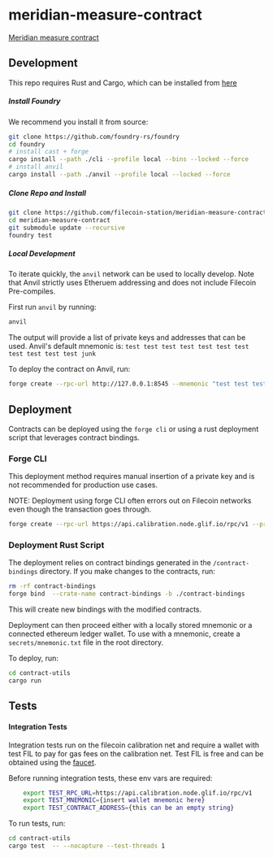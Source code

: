 # meridian-measure-contract
[Meridian measure contract](https://pl-strflt.notion.site/Meridian-Design-Doc-03-Evaluation-dissected-52803c22ee564e2ab8a86756fffa2693?pvs=4)

## Development

This repo requires Rust and Cargo, which can be installed from [here](https://doc.rust-lang.org/book/ch01-01-installation.html)

##### Install Foundry
We recommend you install it from source:

```bash
git clone https://github.com/foundry-rs/foundry
cd foundry
# install cast + forge
cargo install --path ./cli --profile local --bins --locked --force
# install anvil
cargo install --path ./anvil --profile local --locked --force
```

##### Clone Repo and Install

```bash
git clone https://github.com/filecoin-station/meridian-measure-contract.git
cd meridian-measure-contract
git submodule update --recursive
foundry test
```

##### Local Development

To iterate quickly, the  `anvil` network can be used to locally develop. Note that Anvil strictly uses Etheruem addressing and does not include Filecoin Pre-compiles.

First run `anvil` by running:
```bash
anvil
```
The output will provide a list of private keys and addresses that can be used. Anvil's default mnemonic is:
`test test test test test test test test test test test junk`

To deploy the contract on Anvil, run:

```bash
forge create --rpc-url http://127.0.0.1:8545 --mnemonic "test test test test test test test test test test test junk" src/Measure.sol:Measure
```

## Deployment

Contracts can be deployed using the `forge cli` or using a rust deployment script that leverages contract bindings.
### Forge CLI
This deployment method requires manual insertion of a private key and is not recommended for production use cases.

NOTE: Deployment using forge CLI often errors out on Filecoin networks even though the transaction goes through.

```bash
forge create --rpc-url https://api.calibration.node.glif.io/rpc/v1 --private-key <your_private_key> src/Measure.sol:Measure
```


### Deployment Rust Script

The deployment relies on contract bindings generated in the `/contract-bindings` directory. If you make changes to the contracts, run:

```bash
rm -rf contract-bindings
forge bind  --crate-name contract-bindings -b ./contract-bindings
```
This will create new bindings with the modified contracts.

Deployment can then proceed either with a locally stored mnemonic or a connected ethereum ledger wallet. To use with a mnemonic, create a `secrets/mnemonic.txt` file in the root directory.

To deploy, run:
```bash
cd contract-utils
cargo run
```


## Tests

#### Integration Tests

Integration tests run on the filecoin calibration net and require a wallet with test FIL to pay for gas fees on the calibration net. Test FIL is free and can be obtained using the [faucet](https://faucet.calibration.fildev.network/).

Before running integration tests, these env vars are required:

```bash
    export TEST_RPC_URL=https://api.calibration.node.glif.io/rpc/v1
    export TEST_MNEMONIC={insert wallet mnemonic here}
    export TEST_CONTRACT_ADDRESS={this can be an empty string}
```

To run tests, run:

```bash
cd contract-utils
cargo test  -- --nocapture --test-threads 1
```
